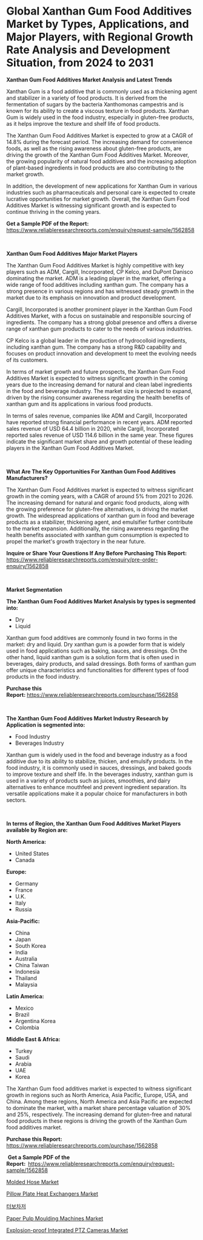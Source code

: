<p><h1>Global Xanthan Gum Food Additives Market by Types, Applications, and Major Players, with Regional Growth Rate Analysis and Development Situation, from 2024 to 2031</h1></p><p><strong>Xanthan Gum Food Additives Market Analysis and Latest Trends</strong></p>
<p><p>Xanthan Gum is a food additive that is commonly used as a thickening agent and stabilizer in a variety of food products. It is derived from the fermentation of sugars by the bacteria Xanthomonas campestris and is known for its ability to create a viscous texture in food products. Xanthan Gum is widely used in the food industry, especially in gluten-free products, as it helps improve the texture and shelf life of food products.</p><p>The Xanthan Gum Food Additives Market is expected to grow at a CAGR of 14.8% during the forecast period. The increasing demand for convenience foods, as well as the rising awareness about gluten-free products, are driving the growth of the Xanthan Gum Food Additives Market. Moreover, the growing popularity of natural food additives and the increasing adoption of plant-based ingredients in food products are also contributing to the market growth.</p><p>In addition, the development of new applications for Xanthan Gum in various industries such as pharmaceuticals and personal care is expected to create lucrative opportunities for market growth. Overall, the Xanthan Gum Food Additives Market is witnessing significant growth and is expected to continue thriving in the coming years.</p></p>
<p><strong>Get a Sample PDF of the Report:&nbsp;</strong> <a href="https://www.reliableresearchreports.com/enquiry/request-sample/1562858">https://www.reliableresearchreports.com/enquiry/request-sample/1562858</a></p>
<p>&nbsp;</p>
<p><strong>Xanthan Gum Food Additives Major Market Players</strong></p>
<p><p>The Xanthan Gum Food Additives Market is highly competitive with key players such as ADM, Cargill, Incorporated, CP Kelco, and DuPont Danisco dominating the market. ADM is a leading player in the market, offering a wide range of food additives including xanthan gum. The company has a strong presence in various regions and has witnessed steady growth in the market due to its emphasis on innovation and product development.</p><p>Cargill, Incorporated is another prominent player in the Xanthan Gum Food Additives Market, with a focus on sustainable and responsible sourcing of ingredients. The company has a strong global presence and offers a diverse range of xanthan gum products to cater to the needs of various industries.</p><p>CP Kelco is a global leader in the production of hydrocolloid ingredients, including xanthan gum. The company has a strong R&D capability and focuses on product innovation and development to meet the evolving needs of its customers.</p><p>In terms of market growth and future prospects, the Xanthan Gum Food Additives Market is expected to witness significant growth in the coming years due to the increasing demand for natural and clean label ingredients in the food and beverage industry. The market size is projected to expand, driven by the rising consumer awareness regarding the health benefits of xanthan gum and its applications in various food products.</p><p>In terms of sales revenue, companies like ADM and Cargill, Incorporated have reported strong financial performance in recent years. ADM reported sales revenue of USD 64.4 billion in 2020, while Cargill, Incorporated reported sales revenue of USD 114.6 billion in the same year. These figures indicate the significant market share and growth potential of these leading players in the Xanthan Gum Food Additives Market.</p></p>
<p>&nbsp;</p>
<p><strong>What Are The Key Opportunities For Xanthan Gum Food Additives Manufacturers?</strong></p>
<p><p>The Xanthan Gum Food Additives market is expected to witness significant growth in the coming years, with a CAGR of around 5% from 2021 to 2026. The increasing demand for natural and organic food products, along with the growing preference for gluten-free alternatives, is driving the market growth. The widespread applications of xanthan gum in food and beverage products as a stabilizer, thickening agent, and emulsifier further contribute to the market expansion. Additionally, the rising awareness regarding the health benefits associated with xanthan gum consumption is expected to propel the market's growth trajectory in the near future.</p></p>
<p><strong>Inquire or Share Your Questions If Any Before Purchasing This Report:</strong> <a href="https://www.reliableresearchreports.com/enquiry/pre-order-enquiry/1562858">https://www.reliableresearchreports.com/enquiry/pre-order-enquiry/1562858</a></p>
<p>&nbsp;</p>
<p><strong>Market Segmentation</strong></p>
<p><strong>The Xanthan Gum Food Additives Market Analysis by types is segmented into:</strong></p>
<p><ul><li>Dry</li><li>Liquid</li></ul></p>
<p><p>Xanthan gum food additives are commonly found in two forms in the market: dry and liquid. Dry xanthan gum is a powder form that is widely used in food applications such as baking, sauces, and dressings. On the other hand, liquid xanthan gum is a solution form that is often used in beverages, dairy products, and salad dressings. Both forms of xanthan gum offer unique characteristics and functionalities for different types of food products in the food industry.</p></p>
<p><strong>Purchase this Report:&nbsp;</strong><a href="https://www.reliableresearchreports.com/purchase/1562858">https://www.reliableresearchreports.com/purchase/1562858</a></p>
<p>&nbsp;</p>
<p><strong>The Xanthan Gum Food Additives Market Industry Research by Application is segmented into:</strong></p>
<p><ul><li>Food Industry</li><li>Beverages Industry</li></ul></p>
<p><p>Xanthan gum is widely used in the food and beverage industry as a food additive due to its ability to stabilize, thicken, and emulsify products. In the food industry, it is commonly used in sauces, dressings, and baked goods to improve texture and shelf life. In the beverages industry, xanthan gum is used in a variety of products such as juices, smoothies, and dairy alternatives to enhance mouthfeel and prevent ingredient separation. Its versatile applications make it a popular choice for manufacturers in both sectors.</p></p>
<p>&nbsp;</p>
<p><strong>In terms of Region, the Xanthan Gum Food Additives Market Players available by Region are:</strong></p>
<p>
    <p> <strong> North America: </strong>
        <ul>
            <li>United States</li>
            <li>Canada</li>
        </ul>
        </p> 
    <p> <strong> Europe: </strong>
        <ul>
            <li>Germany</li>
            <li>France</li>
            <li>U.K.</li>
            <li>Italy</li>
            <li>Russia</li>
        </ul>
        </p> 
    <p> <strong> Asia-Pacific: </strong>
        <ul>
            <li>China</li>
            <li>Japan</li>
            <li>South Korea</li>
            <li>India</li>
            <li>Australia</li>
            <li>China Taiwan</li>
            <li>Indonesia</li>
            <li>Thailand</li>
            <li>Malaysia</li>
        </ul>
        </p> 
    <p> <strong> Latin America: </strong>
        <ul>
            <li>Mexico</li>
            <li>Brazil</li>
            <li>Argentina Korea</li>
            <li>Colombia</li>
        </ul>
        </p> 
    <p> <strong> Middle East & Africa: </strong>
        <ul>
            <li>Turkey</li>
            <li>Saudi</li>
            <li>Arabia</li>
            <li>UAE</li>
            <li>Korea</li>
        </ul>
    </p>
    </p>
<p><p>The Xanthan Gum food additives market is expected to witness significant growth in regions such as North America, Asia Pacific, Europe, USA, and China. Among these regions, North America and Asia Pacific are expected to dominate the market, with a market share percentage valuation of 30% and 25%, respectively. The increasing demand for gluten-free and natural food products in these regions is driving the growth of the Xanthan Gum food additives market.</p></p>
<p><strong>Purchase this Report: </strong><a href="https://www.reliableresearchreports.com/purchase/1562858">https://www.reliableresearchreports.com/purchase/1562858</a></p>
<p>&nbsp;<strong>Get a Sample PDF of the Report:&nbsp;&nbsp;</strong><a href="https://www.reliableresearchreports.com/enquiry/request-sample/1562858">https://www.reliableresearchreports.com/enquiry/request-sample/1562858</a></p>
<p><strong></strong></p>
<p><p><a href="https://github.com/Airanohannonzb68e5pb53oc1/Market-Research-Report-List-1/blob/main/molded-hose-market.md">Molded Hose Market</a></p><p><a href="https://issuu.com/reportprime-2/docs/pillow-plate-heat-exchangers-market-size-2030.pptx">Pillow Plate Heat Exchangers Market</a></p><p><a href="https://github.com/bvubpqd5241630/Market-Research-Report-List-1/blob/main/3866154190130.md">터보차저</a></p><p><a href="https://issuu.com/reportprime-2/docs/paper-pulp-moulding-machines-market-size-2030.pptx">Paper Pulp Moulding Machines Market</a></p><p><a href="https://view.publitas.com/reportprime-1/explosion-proof-integrated-ptz-cameras-market-size-evaluating-its-market-trends-growth-and-projections-2023-2030/">Explosion-proof Integrated PTZ Cameras Market</a></p></p>